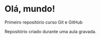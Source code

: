 # Olá, mundo!
 Primeiro repositório curso Git e GitHub

Repositório criado durante uma aula gravada.